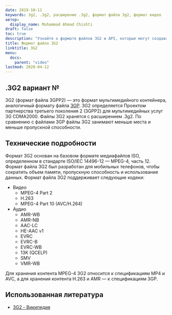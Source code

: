 ```yaml
---
date: 2019-10-11
keywords: 3g2, .3g2, расширение .3g2, формат файла 3g2, формат видео
автор:
  display_name: Muhammad Ahmad Chishti
draft: false
toc: true
description: "Узнайте о формате файлов 3G2 и API, которые могут создавать и открывать файлы 3G2."
title: Формат файла 3G2
linktitle: 3G2
menu:
  docs:
    parent: "video"
lastmod: 2020-04-12
---
```


## .3G2 вариант № ##

3G2 (формат файла 3GPP2) — это формат мультимедийного контейнера, аналогичный формату файла [3GP](/ru/video/3gp/). 3G2 определяется Проектом партнерства третьего поколения 2 (3GPP2) для мультимедийных услуг 3G CDMA2000. Файлы 3G2 хранятся с расширением .3g2. По сравнению с файлами 3GP файлы 3G2 занимают меньше места и меньше пропускной способности.

## Технические подробности ##

Формат 3G2 основан на базовом формате медиафайлов ISO, определенном в стандарте ISO/IEC 14496-12 — MPEG-4, часть 12. Формат файла 3G2 был разработан для мобильных телефонов, чтобы сократить объем памяти, пропускную способность и использование данных. Формат файла 3G2 поддерживает следующие кодеки:

- Видео
  - MPEG-4 Part 2
  - H.263
  - MPEG-4 Part 10 (AVC/H.264)
- Аудио
  - AMR-WB
  - AMR-NB
  - AAC-LC
  - HE-AAC v1
  - EVRC
  - EVRC-B
  - EVRC-WB
  - 13K (QCELP)
  - SMV
  - VMR-WB

Для хранения контента MPEG-4 3G2 относится к спецификациям MP4 и AVC, а для хранения контента H.263 и AMR — к спецификациям 3GP.

## Использованная литература ##

- [3G2 - Википедия](https://en.wikipedia.org/wiki/3GP_and_3G2)

